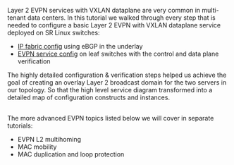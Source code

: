 <script type="text/javascript" src="https://cdn.jsdelivr.net/gh/hellt/drawio-js@main/embed2.js" async></script>
Layer 2 EVPN services with VXLAN dataplane are very common in multi-tenant data centers. In this tutorial we walked through every step that is needed to configure a basic Layer 2 EVPN with VXLAN dataplane service deployed on SR Linux switches:

* [IP fabric config](fabric.md) using eBGP in the underlay
* [EVPN service config](evpn.md) on leaf switches with the control and data plane verification

The highly detailed configuration & verification steps helped us achieve the goal of creating an overlay Layer 2 broadcast domain for the two servers in our topology. So that the high level service diagram transformed into a detailed map of configuration constructs and instances.

<div class="mxgraph" style="max-width:100%;border:1px solid transparent;margin:0 auto; display:block;" data-mxgraph="{&quot;page&quot;:9,&quot;zoom&quot;:4,&quot;highlight&quot;:&quot;#0000ff&quot;,&quot;nav&quot;:true,&quot;check-visible-state&quot;:true,&quot;resize&quot;:true,&quot;url&quot;:&quot;https://raw.githubusercontent.com/learn-srlinux/site/diagrams/quickstart.drawio&quot;}"></div>

The more advanced EVPN topics listed below we will cover in separate tutorials:

* EVPN L2 multihoming
* MAC mobility
* MAC duplication and loop protection

